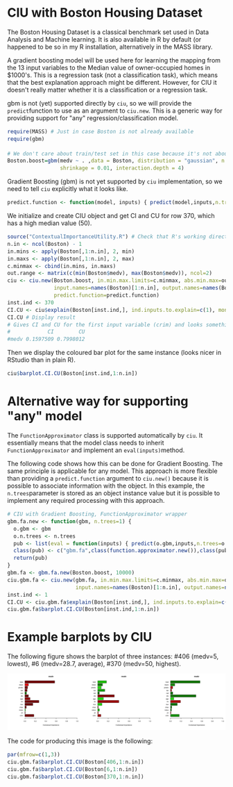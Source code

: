 # CIU with Boston Housing Dataset

The Boston Housing Dataset is a classical benchmark set used in Data Analysis and Machine learning. It is also available in R by default (or happened to be so in my R installation, alternatively in the MASS library. 

A gradient boosting model will be used here for learning the mapping from the 13 input variables to the Median value of owner-occupied homes in $1000's. This is a regression task (not a classification task), which means that the best explanation approach might be different. However, for CIU it doesn't really matter whether it is a classification or a regression task.

gbm is not (yet) supported directly by ``ciu``, so we will provide the ``predict``function to use as an argument to ``ciu.new``. This is a generic way for providing support for "any" regression/classification model. 

```r
require(MASS) # Just in case Boston is not already available
require(gbm)

# We don't care about train/test set in this case because it's not about evaluating training performance.
Boston.boost=gbm(medv ~ . ,data = Boston, distribution = "gaussian", n.trees=10000,
                 shrinkage = 0.01, interaction.depth = 4)
```
Gradient Boosting (gbm) is not yet supported by ``ciu`` implementation, so we need to tell ``ciu`` explicitly what it looks like. 

```r
predict.function <- function(model, inputs) { predict(model,inputs,n.trees=10000) }
```
We initialize and create CIU object and get CI and CU for row 370, which has a high median value (50).
```r
source("ContextualImportanceUtility.R") # Check that R's working directory is set correctly.
n.in <- ncol(Boston) - 1
in.mins <- apply(Boston[,1:n.in], 2, min)
in.maxs <- apply(Boston[,1:n.in], 2, max)
c.minmax <- cbind(in.mins, in.maxs)
out.range <- matrix(c(min(Boston$medv), max(Boston$medv)), ncol=2)
ciu <- ciu.new(Boston.boost, in.min.max.limits=c.minmax, abs.min.max=out.range, 
               input.names=names(Boston)[1:n.in], output.names=names(Boston)[n.in+1], 
               predict.function=predict.function)
inst.ind <- 370
CI.CU <- ciu$explain(Boston[inst.ind,], ind.inputs.to.explain=c(1), montecarlo.samples = 100)
CI.CU # Display result
# Gives CI and CU for the first input variable (crim) and looks something like this: 
#            CI        CU
#medv 0.1597509 0.7998012
```
Then we display the coloured bar plot for the same instance (looks nicer in RStudio than in plain R).

```r
ciu$barplot.CI.CU(Boston[inst.ind,1:n.in])

```
# Alternative way for supporting "any" model
The ``FunctionApproximator`` class is supported automatically by ``ciu``. It essentially means that the model class needs to inherit ``FunctionApproximator`` and implement an ``eval(inputs)``method. 

The following code shows how this can be done for Gradient Boosting. The same principle is applicable for any model. This approach is more flexible than providing a ``predict.function`` argument to ``ciu.new()`` because it is possible to associate information with the object. In this example, the ``n.trees``parameter is stored as an object instance value but it is possible to implement any required processing with this approach. 

```r
# CIU with Gradient Boosting, FunctionApproximator wrapper
gbm.fa.new <- function(gbm, n.trees=1) {
  o.gbm <- gbm
  o.n.trees <- n.trees
  pub <- list(eval = function(inputs) { predict(o.gbm,inputs,n.trees=o.n.trees) })
  class(pub) <- c("gbm.fa",class(function.approximator.new()),class(pub))
  return(pub)
}
gbm.fa <- gbm.fa.new(Boston.boost, 10000)
ciu.gbm.fa <- ciu.new(gbm.fa, in.min.max.limits=c.minmax, abs.min.max=out.range, 
                      input.names=names(Boston)[1:n.in], output.names=names(Boston)[n.in+1])
inst.ind <- 1
CI.CU <- ciu.gbm.fa$explain(Boston[inst.ind,], ind.inputs.to.explain=c(1), montecarlo.samples = 100)
ciu.gbm.fa$barplot.CI.CU(Boston[inst.ind,1:n.in])
```
# Example barplots by CIU

The following figure shows the barplot of three instances: #406 (medv=5, lowest), #6 (medv=28.7, average), #370 (medv=50, highest). 

![CIU barplots for three instances of Boston Housing](/Figures/BostonHousingCIU_barplots.png)

The code for producing this image is the following: 
```r
par(mfrow=c(1,3))
ciu.gbm.fa$barplot.CI.CU(Boston[406,1:n.in])
ciu.gbm.fa$barplot.CI.CU(Boston[6,1:n.in])
ciu.gbm.fa$barplot.CI.CU(Boston[370,1:n.in])
```


